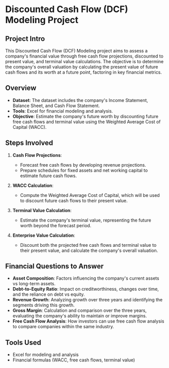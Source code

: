 # Discounted Cash Flow (DCF) Modeling Project

## Project Intro
This Discounted Cash Flow (DCF) Modeling project aims to assess a company's financial value through free cash flow projections, discounted to present value, and terminal value calculations. The objective is to determine the company's overall valuation by calculating the present value of future cash flows and its worth at a future point, factoring in key financial metrics.

## Overview
- **Dataset**: The dataset includes the company's Income Statement, Balance Sheet, and Cash Flow Statement.
- **Tools**: Excel for financial modeling and analysis.
- **Objective**: Estimate the company's future worth by discounting future free cash flows and terminal value using the Weighted Average Cost of Capital (WACC).

## Steps Involved
1. **Cash Flow Projections**:
   - Forecast free cash flows by developing revenue projections.
   - Prepare schedules for fixed assets and net working capital to estimate future cash flows.
   
2. **WACC Calculation**:
   - Compute the Weighted Average Cost of Capital, which will be used to discount future cash flows to their present value.

3. **Terminal Value Calculation**:
   - Estimate the company's terminal value, representing the future worth beyond the forecast period.

4. **Enterprise Value Calculation**:
   - Discount both the projected free cash flows and terminal value to their present value, and calculate the company's overall valuation.

## Financial Questions to Answer
- **Asset Composition**: Factors influencing the company's current assets vs long-term assets.
- **Debt-to-Equity Ratio**: Impact on creditworthiness, changes over time, and the reliance on debt vs equity.
- **Revenue Growth**: Analyzing growth over three years and identifying the segments driving this growth.
- **Gross Margin**: Calculation and comparison over the three years, evaluating the company's ability to maintain or improve margins.
- **Free Cash Flow Analysis**: How investors can use free cash flow analysis to compare companies within the same industry.

## Tools Used
- Excel for modeling and analysis
- Financial formulas (WACC, free cash flows, terminal value)

